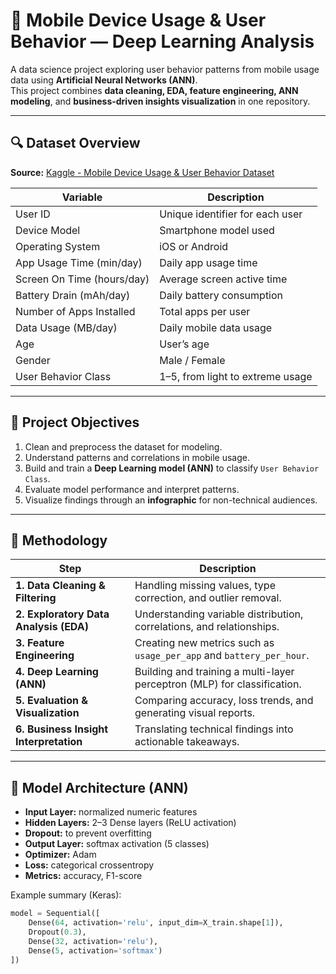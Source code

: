 # 📱 Mobile Device Usage & User Behavior — Deep Learning Analysis

A data science project exploring user behavior patterns from mobile usage data using **Artificial Neural Networks (ANN)**.  
This project combines **data cleaning, EDA, feature engineering, ANN modeling**, and **business-driven insights visualization** in one repository.

---

## 🔍 Dataset Overview
**Source:** [Kaggle - Mobile Device Usage & User Behavior Dataset](#)

| Variable | Description |
|-----------|--------------|
| User ID | Unique identifier for each user |
| Device Model | Smartphone model used |
| Operating System | iOS or Android |
| App Usage Time (min/day) | Daily app usage time |
| Screen On Time (hours/day) | Average screen active time |
| Battery Drain (mAh/day) | Daily battery consumption |
| Number of Apps Installed | Total apps per user |
| Data Usage (MB/day) | Daily mobile data usage |
| Age | User’s age |
| Gender | Male / Female |
| User Behavior Class | 1–5, from light to extreme usage |

---

## 🎯 Project Objectives
1. Clean and preprocess the dataset for modeling.  
2. Understand patterns and correlations in mobile usage.  
3. Build and train a **Deep Learning model (ANN)** to classify `User Behavior Class`.  
4. Evaluate model performance and interpret patterns.  
5. Visualize findings through an **infographic** for non-technical audiences.

---

## 🧠 Methodology
| Step | Description |
|------|--------------|
| **1. Data Cleaning & Filtering** | Handling missing values, type correction, and outlier removal. |
| **2. Exploratory Data Analysis (EDA)** | Understanding variable distribution, correlations, and relationships. |
| **3. Feature Engineering** | Creating new metrics such as `usage_per_app` and `battery_per_hour`. |
| **4. Deep Learning (ANN)** | Building and training a multi-layer perceptron (MLP) for classification. |
| **5. Evaluation & Visualization** | Comparing accuracy, loss trends, and generating visual reports. |
| **6. Business Insight Interpretation** | Translating technical findings into actionable takeaways. |

---

## 🧩 Model Architecture (ANN)
- **Input Layer:** normalized numeric features  
- **Hidden Layers:** 2–3 Dense layers (ReLU activation)  
- **Dropout:** to prevent overfitting  
- **Output Layer:** softmax activation (5 classes)  
- **Optimizer:** Adam  
- **Loss:** categorical crossentropy  
- **Metrics:** accuracy, F1-score  

Example summary (Keras):
```python
model = Sequential([
    Dense(64, activation='relu', input_dim=X_train.shape[1]),
    Dropout(0.3),
    Dense(32, activation='relu'),
    Dense(5, activation='softmax')
])
